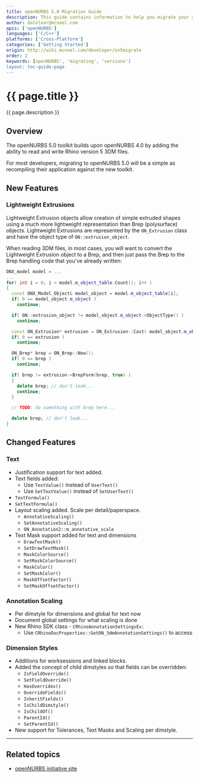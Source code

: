 ```yaml
---
title: openNURBS 5.0 Migration Guide
description: This guide contains information to help you migrate your application to openNURBS 5.0.
author: dalelear@mcneel.com
apis: ['openNURBS']
languages: ['C/C++']
platforms: ['Cross-Platform']
categories: ['Getting Started']
origin: http://wiki.mcneel.com/developer/on5migrate
order: 2
keywords: [openNURBS', 'migrating', 'versions']
layout: toc-guide-page
---
```


# {{ page.title }}

{{ page.description }}

## Overview

The openNURBS 5.0 toolkit builds upon openNURBS 4.0 by adding the ability to read and write Rhino version 5 3DM files.

For most developers, migrating to openNURBS 5.0 will be a simple as recompiling their application against the new toolkit.

## New Features

### Lightweight Extrusions

Lightweight Extrusion objects allow creation of simple extruded shapes using a much more lightweight representation than Brep (polysurface) objects. Lightweight Extrusions are represented by the `ON_Extrusion` class and have the object type of `ON::extrusion_object`.

When reading 3DM files, in most cases, you will want to convert the Lightweight Extrusion object to a Brep, and then just pass the Brep to the Brep handling code that you've already written:

```cpp
ONX_model model = ...
...
for( int i = 0; i < model.m_object_table.Count(); i++ )
{
  const ONX_Model_Object& model_object = model.m_object_table[i];
  if( 0 == model_object.m_object )
    continue;

  if( ON::extrusion_object != model_object.m_object->ObjectType() )
    continue;

  const ON_Extrusion* extrusion = ON_Extrusion::Cast( model_object.m_object );
  if( 0 == extrusion )
    continue;

  ON_Brep* brep = ON_Brep::New();
  if( 0 == brep )
    continue;

  if( brep != extrusion->BrepForm(brep, true) )
  {
    delete brep; // don't leak...
    continue;
  }

  // TODO: do something with brep here...

  delete brep; // don't leak...
}
```

## Changed Features

### Text

- Justification support for text added.
- Text fields added:
    - Use `TextValue()` instead of `UserText()`
    - Use `SetTextValue()` instead of `SetUserText()`
- `TextFormula()`
- `SetTextFormula()`
- Layout scaling added. Scale per detail/paperspace.
    - `AnnotativeScaling()`
    - `SetAnnotativeScaling()`
    - `ON_Annotation2::m_annotative_scale`
- Text Mask support added for text and dimensions
    - `DrawTextMask()`
    - `SetDrawTextMask()`
    - `MaskColorSource()`
    - `SetMaskColorSource()`
    - `MaskColor()`
    - `SetMaskColor()`
    - `MaskOffsetFactor()`
    - `SetMaskOffsetFactor()`

### Annotation Scaling

- Per dimstyle for dimensions and global for text now
- Document global settings for what scaling is done
- New Rhino SDK class - `CRhinoAnnotationSettingsEx:`
    - Use `CRhinoDocProperties::GetON_3dmAnnotationSettings()` to access

### Dimension Styles

- Additions for worksessions and linked blocks.
- Added the concept of child dimstyles so that fields can be overridden:
    - `IsFieldOverride()`
    - `SetFieldOverride()`
    - `HasOverrides()`
    - `OverrideFields()`
    - `InheritFields()`
    - `IsChildDimstyle()`
    - `IsChildOf()`
    - `ParentId()`
    - `SetParentId()`
- New support for Tolerances, Text Masks and Scaling per dimstyle.

---

## Related topics

- [openNURBS initiative site](http://www.rhino3d.com/opennurbs)
